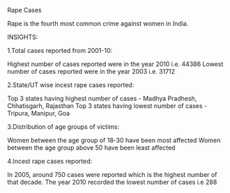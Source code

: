 Rape Cases

Rape is the fourth most common crime against women in India. 

INSIGHTS:

1.Total cases reported from 2001-10:

Highest number of cases reported were in the year 2010 i.e. 44386
Lowest number of cases reported were in the year 2003 i.e. 31712

2.State/UT wise incest rape cases reported:

Top 3 states having highest number of cases - Madhya Pradhesh, Chhatisgarh, Rajasthan
Top 3 states having lowest number of cases - Tripura, Manipur, Goa

3.Distribution of age groups of victims:

Women between the age group of 18-30 have been most affected
Women between the age group above 50 have been least affected

4.Incest rape cases reported:

In 2005, around 750 cases were reported which is the highest number of that decade.
The year 2010 recorded the lowest number of cases i.e 288
